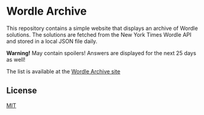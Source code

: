 # Wordle Archive

This repository contains a simple website that displays an archive of Wordle solutions. The solutions are fetched from the New York Times Wordle API and stored in a local JSON file daily.

**Warning!** May contain spoilers! Answers are displayed for the next 25 days as well!

The list is available at the [Wordle Archive site](https://hamster45105.github.io/wordle-archive/)

## License

[MIT](https://choosealicense.com/licenses/mit/)